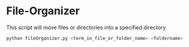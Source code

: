 # File-Organizer

This script will move files or directories into a specified directory

```bash
python fileOrganizer.py <term_in_file_or_folder_name> <foldername>
```
